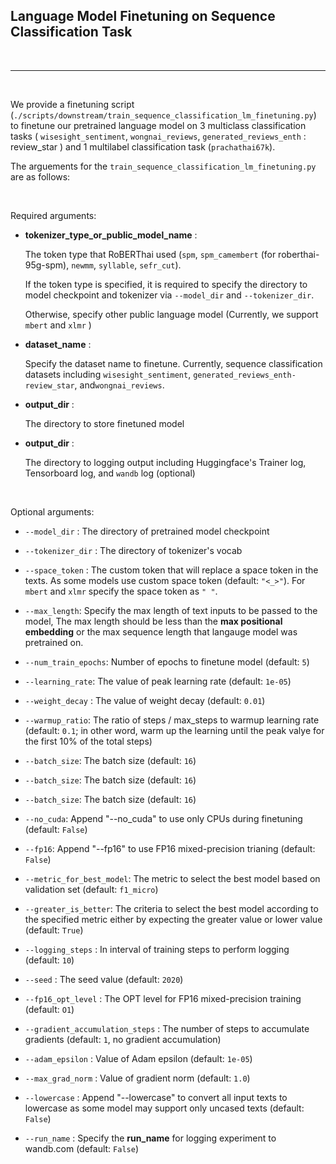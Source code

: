 
## Language Model Finetuning on Sequence Classification Task

<br>

--------

<br>
<!-- Currently, the sequence classification finetuning script supports 4 Thai datasets published in Huggingface's datasets including -->
<!-- `wisesight_sentiment`, `wongnai_reviews`, `generated_reviews_enth` and `prachathai67k`. -->

We provide a finetuning script (`./scripts/downstream/train_sequence_classification_lm_finetuning.py`) to finetune our pretrained language model on 3 multiclass classification tasks ( `wisesight_sentiment`, `wongnai_reviews`, `generated_reviews_enth` : review_star ) and 1 multilabel classification task (`prachathai67k`).


The arguements for the `train_sequence_classification_lm_finetuning.py` are as follows:

<br>

Required arguments:

- **tokenizer_type_or_public_model_name** : 

    The token type that RoBERThai used (`spm`, `spm_camembert` (for roberthai-95g-spm), `newmm`, `syllable`, `sefr_cut`). 
    
    If the token type is specified, it is required to specify the directory to model checkpoint and tokenizer via `--model_dir` and `--tokenizer_dir`.
    
    Otherwise, specify other public language model (Currently, we support `mbert` and `xlmr` )

- **dataset_name** : 

    Specify the dataset name to finetune. Currently, sequence classification datasets including `wisesight_sentiment`, `generated_reviews_enth-review_star`, and`wongnai_reviews`.

- **output_dir** : 

    The directory to store finetuned model

- **output_dir** : 

    The directory to logging output including Huggingface's Trainer log, Tensorboard log, and `wandb` log (optional)

<br>

Optional arguments:



- `--model_dir`     :  The directory of pretrained model checkpoint

- `--tokenizer_dir` :  The directory of tokenizer's vocab

- `--space_token`   :  The custom token that will replace a space token in the texts. As some models use custom space token (default: `"<_>"`). For `mbert` and `xlmr` specify the space token as `" "`.

- `--max_length`: Specify the max length of text inputs to be passed to the model, The max length should be less than the **max positional embedding** or the max sequence length that langauge model was pretrained on.

- `--num_train_epochs`: Number of epochs to finetune model (default: `5`)
- `--learning_rate`: The value of peak learning rate (default: `1e-05`)
- `--weight_decay` : The value of weight decay (default: `0.01`)
- `--warmup_ratio`: The ratio of steps / max_steps to warmup learning rate (default: `0.1`; in other word, warm up the learning until the peak valye for the first 10% of the total steps)
- `--batch_size`: The batch size (default: `16`)
- `--batch_size`: The batch size (default: `16`)
- `--batch_size`: The batch size (default: `16`)

- `--no_cuda`: Append "--no_cuda" to use only CPUs during finetuning (default: `False`)
- `--fp16`: Append "--fp16" to use FP16 mixed-precision trianing (default: `False`)
- `--metric_for_best_model`: The metric to select the best model based on validation set (default: `f1_micro`)
- `--greater_is_better`: The criteria to select the best model according to the specified metric either by expecting the greater value or lower value (default: `True`)
- `--logging_steps` : In interval of training steps to perform logging  (default: `10`)
- `--seed` : The seed value (default: `2020`)
- `--fp16_opt_level` : The OPT level for FP16 mixed-precision training (default: `O1`)
- `--gradient_accumulation_steps` : The number of steps to accumulate gradients (default: `1`, no gradient accumulation)
- `--adam_epsilon` : Value of Adam epsilon (default: `1e-05`)
- `--max_grad_norm` : Value of gradient norm (default: `1.0`)
- `--lowercase`     :  Append "--lowercase" to convert all input texts to lowercase as some model may 
support only uncased texts (default: `False`)
- `--run_name`     :  Specify the **run_name** for logging experiment to wandb.com (default: `False`)